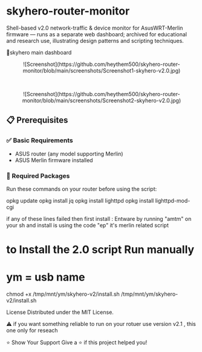 # skyhero-router-monitor
Shell-based v2.0 network-traffic &amp; device monitor for AsusWRT-Merlin firmware — runs as a separate web dashboard; archived for educational and research use, illustrating design patterns and scripting techniques.

📸skyhero main dashboard
<p align="center"> ![Screenshot](https://github.com/heythem500/skyhero-router-monitor/blob/main/screenshots/Screenshot1-skyhero-v2.0.jpg) </p><br/>  
<p align="center"> ![Screenshot](https://github.com/heythem500/skyhero-router-monitor/blob/main/screenshots/Screenshot2-skyhero-v2.0.jpg) </p>

  
## 📋 Prerequisites

### ✅ Basic Requirements
- ASUS router (any model supporting Merlin)
- ASUS Merlin firmware installed

### 🔧 Required Packages
Run these commands on your router before using the script:


opkg update
opkg install jq
opkg install lighttpd 
opkg install lighttpd-mod-cgi

if any of these lines failed then first install :
Entware
by running "amtm" on your sh and install is using the code "ep" it's merlin related script

# to Install the 2.0 script Run manually
# ym = usb name
chmod +x /tmp/mnt/ym/skyhero-v2/install.sh
/tmp/mnt/ym/skyhero-v2/install.sh


License
Distributed under the MIT License.

⚠️ if you want something reliable to run on your rotuer use version v2.1 , this one only for reseach

⭐ Show Your Support
Give a ⭐ if this project helped you!
